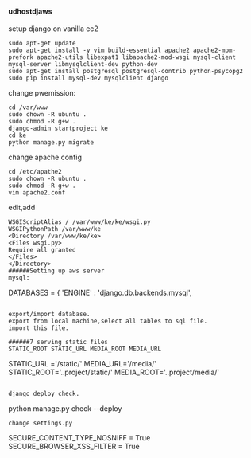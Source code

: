 #### udhostdjaws
setup django on vanilla ec2
```
sudo apt-get update
sudo apt-get install -y vim build-essential apache2 apache2-mpm-prefork apache2-utils libexpat1 libapache2-mod-wsgi mysql-client mysql-server libmysqlclient-dev python-dev
sudo apt-get install postgresql postgresql-contrib python-psycopg2 
sudo pip install mysql-dev mysqlclient django
```
change pwemission:
```
cd /var/www
sudo chown -R ubuntu .
sudo chmod -R g+w .
django-admin startproject ke
cd ke
python manage.py migrate
```
change apache config
```
cd /etc/apathe2
sudo chown -R ubuntu .
sudo chmod -R g+w .
vim apache2.conf
```
edit,add
```
WSGIScriptAlias / /var/www/ke/ke/wsgi.py
WSGIPythonPath /var/www/ke
<Directory /var/www/ke/ke>
<Files wsgi.py>
Require all granted
</Files>
</Directory>
######Setting up aws server
mysql:
```
DATABASES = {
 'ENGINE' : 'django.db.backends.mysql',
```

export/import database.  
export from local machine,select all tables to sql file.  
import this file.

######7 serving static files
STATIC_ROOT STATIC_URL MEDIA_ROOT MEDIA_URL
```
STATIC_URL ='/static/'
MEDIA_URL='/media/'
STATIC_ROOT='..project/static/'
MEDIA_ROOT='..project/media/'
```

django deploy check.
```
python manage.py check --deploy
```
change settings.py
```
SECURE_CONTENT_TYPE_NOSNIFF = True
SECURE_BROWSER_XSS_FILTER = True
```

